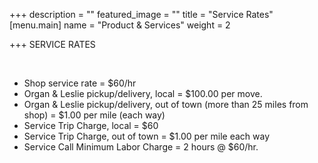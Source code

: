 +++
description = ""
featured_image = ""
title = "Service Rates"
[menu.main]
name = "Product & Services"
weight = 2

+++
SERVICE RATES

​

* Shop service rate = $60/hr
* Organ & Leslie pickup/delivery, local = $100.00 per move.
* Organ & Leslie pickup/delivery, out of town (more than 25 miles from shop) = $1.00 per mile (each way)
* Service Trip Charge, local = $60
* Service Trip Charge, out of town = $1.00 per mile each way
* Service Call Minimum Labor Charge = 2 hours @ $60/hr.